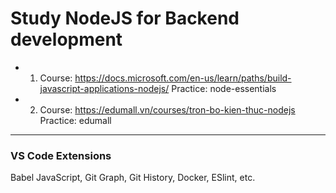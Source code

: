 # Study NodeJS for Backend development

* 1. Course: https://docs.microsoft.com/en-us/learn/paths/build-javascript-applications-nodejs/
Practice: node-essentials

* 2. Course: https://edumall.vn/courses/tron-bo-kien-thuc-nodejs
Practice: edumall

***
### VS Code Extensions
Babel JavaScript, Git Graph, Git History, Docker, ESlint, etc.
